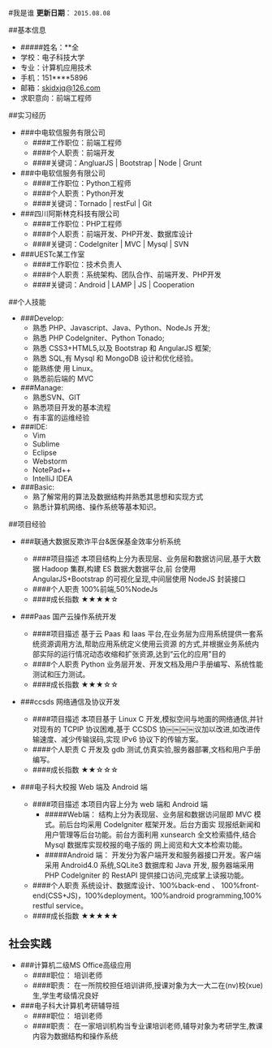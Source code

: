 #我是谁
**更新日期**： `2015.08.08`

##基本信息

- #####姓名：**全
- 学校：电子科技大学
- 专业：计算机应用技术
- 手机：151****5896
- 邮箱：skidxjq@126.com
- 求职意向：前端工程师

##实习经历
 - ###中电软信服务有限公司
 	- ####工作职位：前端工程师
 	- ####个人职责：前端开发
 	- ####关键词：AngluarJS | Bootstrap | Node | Grunt
 - ###中电软信服务有限公司
 	- ####工作职位：Python工程师
 	- ####个人职责：Python开发
 	- ####关键词：Tornado | restFul | Git
 - ###四川阿斯林克科技有限公司
 	- ####工作职位：PHP工程师
 	- ####个人职责：前端开发、PHP开发、数据库设计
 	- ####关键词：CodeIgniter | MVC | Mysql | SVN
  - ###UESTc某工作室
 	- ####工作职位：技术负责人
 	- ####个人职责：系统架构、团队合作、前端开发、PHP开发
 	- ####关键词：Android | LAMP | JS | Cooperation

##个人技能
- ###Develop:
	- 熟悉 PHP、Javascript、Java、Python、NodeJs 开发;
	- 熟悉 PHP CodeIgniter、Python Tonado;
	- 熟悉 CSS3+HTML5,以及 Bootstrap 和 AngularJS 框架;
	- 熟悉 SQL,有 Mysql 和 MongoDB 设计和优化经验。
	- 能熟练使 用 Linux。
	- 熟悉前后端的 MVC
- ###Manage:
	- 熟悉SVN、GIT
	- 熟悉项目开发的基本流程
	- 有丰富的运维经验
- ###IDE:
	- Vim
	- Sublime
	- Eclipse
	- Webstorm
	- NotePad++
	- IntelliJ IDEA
- ###Basic:
	- 熟了解常用的算法及数据结构并熟悉其思想和实现方式
	- 熟悉计算机网络、操作系统等基本知识。

##项目经验
- ###联通大数据反欺诈平台&医保基金效率分析系统
	- ####项目描述
	本项目结构上分为表现层、业务层和数据访问层,基于大数据 Hadoop 集群,构建 ES 数据大数据平台,前 台使用 AngularJS+Bootstrap 的可视化呈现,中间层使用 NodeJS 封装接口
	- ####个人职责
	100%前端,50%NodeJs
	- ####成长指数
	★★★★☆

- ###Paas 国产云操作系统开发
	- ####项目描述
	基于云 Paas 和 Iaas 平台,在业务层为应用系统提供一套系统资源调用方法,帮助应用系统定义使用云资源 的方式,并根据业务系统内部实际的运行情况动态收缩和扩张资源,达到“云化的应用”目的
	- ####个人职责
	Python 业务层开发、开发文档及用户手册编写、系统性能测试和压力测试。
	- ####成长指数
	★★★☆☆

- ###ccsds 网络通信及协议开发
	- ####项目描述
	本项目基于 Linux C 开发,模拟空间与地面的网络通信,并针对现有的 TCPIP 协议困难,基于 CCSDS 协￼￼￼￼议加以改进,如改进传输速度、减少传输误码,实现 IPv6 协议下的传输方案。
	- ####个人职责
	C 开发及 gdb 测试,仿真实验,服务器部署,文档和用户手册编写。
	- ####成长指数
	★★☆☆☆

- ###电子科大校报 Web 端及 Android 端
	- ####项目描述
	本项目内容上分为 web 端和 Android 端
		- #####Web端：
		结构上分为表现层、业务层和数据访问层即 MVC 模式。前后台均采用 CodeIgniter 框架开发。后台方面实 现报纸新闻和用户管理等后台功能。前台方面利用 xunsearch 全文检索插件,结合 Mysql 数据库实现校报的电子版的 网上阅览和大文本检索功能。
		- #####Android 端：
		开发分为客户端开发和服务器接口开发。客户端采用 Android4.0 系统,SQLite3 数据库和 Java 开发, 服务器端采用 PHP CodeIgniter 的 RestAPI 提供接口访问,完成掌上读报功能。
	- ####个人职责
	系统设计、数据库设计、100%back-end 、 100%front-end(CSS+JS)，100%deployment。100%android programming,100% restful service。
	- ####成长指数
	★★★★★

## 社会实践
- ###计算机二级MS Office高级应用
	- ####职位：
	培训老师
	- ####职责：
	在一所院校担任培训讲师,授课对象为大一大二在(nv)校(xue)生,学生考级情况良好
 - ###电子科大计算机考研辅导班
	- ####职位：
	培训老师
	- ####职责：
	在一家培训机构当专业课培训老师,辅导对象为考研学生,教课内容为数据结构和操作系统